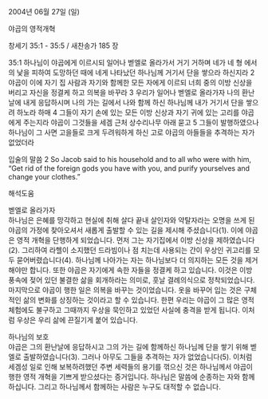 2004년 06월 27일 (일)

야곱의 영적개혁



창세기 35:1 - 35:5 / 새찬송가 185 장


35:1 하나님이 야곱에게 이르시되 일어나 벧엘로 올라가서 거기 거하며 네가 네 형 에서의 낯을 피하여 도망하던 때에 네게 나타났던 하나님께 거기서 단을 쌓으라 하신지라 
2 야곱이 이에 자기 집 사람과 자기와 함께한 모든 자에게 이르되 너희 중의 이방 신상을 버리고 자신을 정결케 하고 의복을 바꾸라 
3 우리가 일어나 벧엘로 올라가자 나의 환난 날에 내게 응답하시며 나의 가는 길에서 나와 함께 하신 하나님께 내가 거기서 단을 쌓으려 하노라 하매 
4 그들이 자기 손에 있는 모든 이방 신상과 자기 귀에 있는 고리를 야곱에게 주는지라 야곱이 그것들을 세겜 근처 상수리나무 아래 묻고 
5 그들이 발행하였으나 하나님이 그 사면 고을들로 크게 두려워하게 하신 고로 야곱의 아들들을 추격하는 자가 없었더라 

입술의 말씀 
2 So Jacob said to his household and to all who were with him, “Get rid of the foreign gods you have with you, and purify yourselves and change your clothes.”

해석도움





벧엘로 올라가자  
하나님은 은혜를 망각하고 현실에 취해 살다 끝내 살인자와 약탈자라는 오명을 쓰게 된 야곱의 가정에 찾아오셔서 새롭게 출발할 수 있는 길을 제시해 주셨습니다(1). 이에 야곱은 영적 개혁을 단행하게 되었습니다. 먼저 그는 자기집에서 이방 신상을 제하였습니다(2). 그리하여 라헬이 소지했던 드라빔이나 점 치는데 사용되는 간이 우상인 귀고리를 모두 묻어버렸습니다(4). 하나님께 나아가는 자는 하나님보다 더 의지하는 모든 것을 제거해야만 합니다. 또한 야곱은 자기에게 속한 자들을 정결케 하고 있습니다. 이것은 이방 풍속에 젖어 있던 불결한 삶을 회개하라는 의미로, 훗날 결례의식으로 정착되었습니다. 마지막으로 야곱이 행한 일은 의복을 바꾸는 것이었습니다. 옷을 바꾸어 입는 것은 구체적인 삶의 변화를 상징하는 것이라고 할 수 있습니다. 한편 우리는 야곱이 그 많은 영적 체험에도 불구하고 그때까지 우상을 묵인하고 있었던 사실에 충격을 받게 됩니다. 이처럼 우상은 우리 삶에 끈질기게 붙어 있습니다.  

하나님의 보호  
야곱은 그의 환난날에 응답하시고 그의 가는 길에 함께하신 하나님께 단을 쌓기 위해 벧엘로 출발하였습니다(3). 그러나 아무도 그들을 추격하는 자가 없었습니다(5). 이처럼 세겜성 일로 인해 보복하려했던 주변 세력들의 용기를 꺾으신 것은 하나님께서 야곱이 행한 영적 개혁을 기쁘게 받으셨다는 증거입니다. 하나님은 말씀에 순종하는 자와 함께하십니다. 그리고 하나님께서 함께하는 사람은 누구도 대적할 수 없습니다.